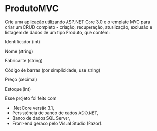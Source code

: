 # ProdutoMVC

Crie uma aplicação utilizando ASP.NET Core 3.0 e o template MVC para criar um CRUD completo - criação, recuperação, atualização, exclusão e listagem de dados de um tipo Produto, que contém:


Identificador (int)

Nome (string)

Fabricante (string)

Código de barras (por simplicidade, use string)

Preço (decimal)

Estoque (int)


Esse projeto foi feito com 
- .Net Core versão 3.1,
- Persistência de banco de dados ADO.NET,
- Banco de dados SQL Server,
- Front-end gerado pelo Visual Studio (Razor).

